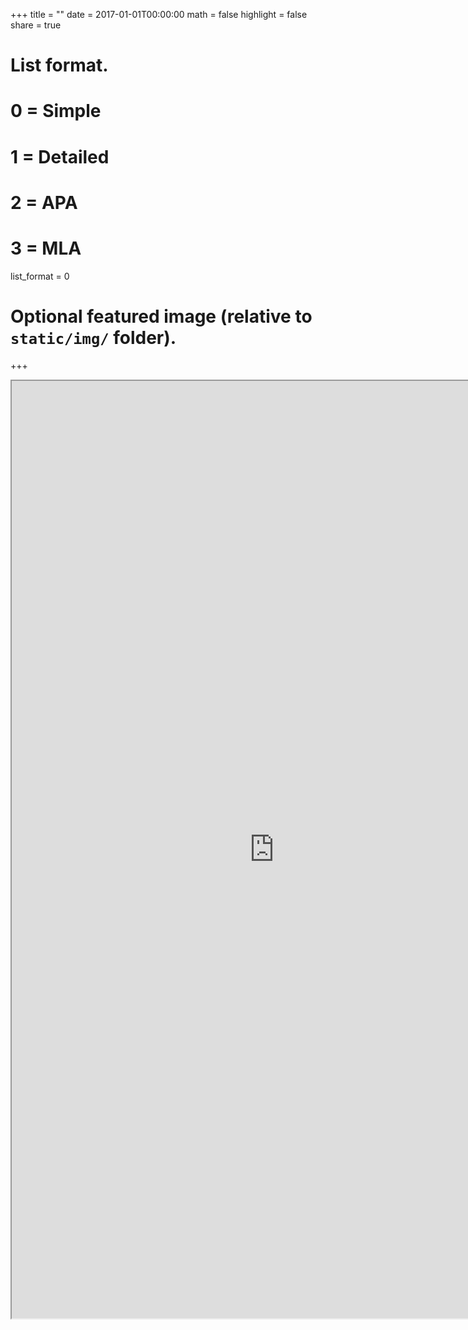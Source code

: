 +++
title = ""
date = 2017-01-01T00:00:00
math = false
highlight = false
share = true

# List format.
#   0 = Simple
#   1 = Detailed
#   2 = APA
#   3 = MLA
list_format = 0

# Optional featured image (relative to `static/img/` folder).
+++

<iframe src="http://suming.me/files/viate_en.html" width="840", height = "1500"></iframe>

